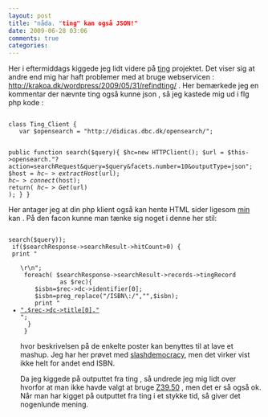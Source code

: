 ```yaml
---
layout: post
title: "nåda. "ting" kan også JSON!"
date: 2009-06-28 03:06
comments: true 
categories: 
---
```

Her i eftermiddags kiggede jeg lidt videre på <a href="http://gnit.dk/">ting</a> projektet. Det viser sig at andre end mig har haft problemer med at bruge webservicen : <a href="http://krakoa.dk/wordpress/2009/05/31/refindting/">http://krakoa.dk/wordpress/2009/05/31/refindting/</a> . Her bemærkede jeg en kommentar der nævnte ting også kunne json , så jeg kastede mig ud i flg php  kode :

<code lang="php">
class Ting_Client {
   var $opensearch = "http://didicas.dbc.dk/opensearch/";

   public function search($query){
     $hc=new HTTPClient();
     $url = $this->opensearch."?action=searchRequest&query=$query&facets.number=10&outputType=json";
     $host = $hc->extractHost($url);
     $hc->connect($host);
     return( $hc->Get($url) );
   }
 }
</code>

Her antager jeg at din php klient også kan hente HTML sider ligesom <a href="http://github.com/jacobandresen/yase/blob/155ea553a3dd72ca4df07950c236a594fb1872ba/classes/HTTPClient.php">min</a> kan . På den facon kunne man tænke sig noget i denne her stil:

<code lang="php">
<?php
 $t=new Ting_Client();
 $searchResponse = json_decode($t->search($query));
 if($searchResponse->searchResult->hitCount>0) {
 print "<ul>\r\n";
 foreach( $searchResponse->searchResult->records->tingRecord
           as $rec){
    $isbn=$rec->dc->identifier[0];
    $isbn=preg_replace("/ISBN\:/","",$isbn);
    print "<li><a href=\"http://slashdemocracy.org/isbn/".$isbn."\">".$rec->dc->title[0]."</a></li>";
  }
 }
</code>

hvor beskrivelsen på de enkelte poster kan benyttes til at lave et mashup. Jeg har her prøvet med <a href="http://slashdemocracy.org/">slashdemocracy</a>, men det virker vist ikke helt for andet end ISBN.

Da jeg kiggede på outputtet fra ting , så undrede jeg mig lidt over hvorfor at man ikke havde valgt at bruge <a href="http://www.loc.gov/z3950/agency/Z39-50-2003.pdf">Z39.50</a> , men det er så også ok.  Når man har kigget på outputtet fra ting i et stykke tid, så giver det nogenlunde mening.